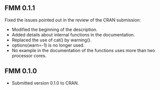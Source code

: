
## FMM 0.1.1

Fixed the issues pointed out in the review of the CRAN submission:

* Modified the beginning of the description.
* Added details about internal functions in the documentation.
* Replaced the use of cat() by warning().
* options(warn=-1) is no longer used.
* No example in the documentation of the functions uses more than two processor cores.


## FMM 0.1.0

* Submitted version 0.1.0 to CRAN.

